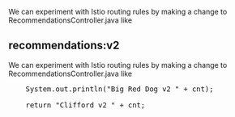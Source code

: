 We can experiment with Istio routing rules by making a change to RecommendationsController.java like

## recommendations:v2

We can experiment with Istio routing rules by making a change to RecommendationsController.java like

<pre class="file" data-filename="/root/istio-tutorial/recommendations/src/main/java/com/example/recommendations/RecommendationsController.java">
    System.out.println("Big Red Dog v2 " + cnt);
     
    return "Clifford v2 " + cnt;
</pre>
